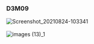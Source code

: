 ### D3M09
![Screenshot_20210824-103341](https://user-images.githubusercontent.com/91779473/135710228-96381dc7-cc06-4e04-a70c-f4813649add5.jpg)
<br>
<br>
![images (13)_1](https://user-images.githubusercontent.com/91779473/135710403-cb0edc6e-85f9-4df9-9044-8c482221987a.jpeg)

